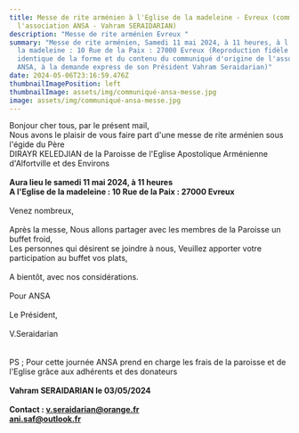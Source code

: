 ```yaml
---
title: Messe de rite arménien à l'Eglise de la madeleine - Evreux (communiqué de
  l'association ANSA - Vahram SERAIDARIAN)
description: "Messe de rite arménien Evreux "
summary: "Messe de rite arménien, Samedi 11 mai 2024, à 11 heures, à l'Eglise de
  la madeleine : 10 Rue de la Paix : 27000 Evreux (Reproduction fidèle et
  identique de la forme et du contenu du communiqué d'origine de l'association
  ANSA, à la demande express de son Président Vahram Seraidarian)"
date: 2024-05-06T23:16:59.476Z
thumbnailImagePosition: left
thumbnailImage: assets/img/communiqué-ansa-messe.jpg
image: assets/img/communiqué-ansa-messe.jpg
---
```

Bonjour cher tous, par le présent mail, \
Nous avons le plaisir de vous faire part d'une messe de rite arménien sous l'égide du Père \
DIRAYR KELEDJIAN de la Paroisse de l'Eglise Apostolique Arménienne d'Alfortville  et des Environs\
\
**Aura lieu le samedi 11 mai 2024, à 11 heures**\
**A l'Eglise de la madeleine : 10 Rue de la Paix : 27000 Evreux**\
\
Venez nombreux,\
\
Après la messe, Nous allons partager avec les membres de la Paroisse un buffet froid,\
Les personnes qui désirent se joindre à nous, Veuillez apporter votre participation au buffet vos plats,\
\
A bientôt, avec nos considérations.\
\
Pour ANSA \
\
Le Président,\
\
V.Seraidarian \
\
\
PS ; Pour cette journée ANSA prend en charge les frais de la paroisse et de l'Eglise grâce aux adhérents et des donateurs\
\
**Vahram SERAIDARIAN  le 03/05/2024**\
\
**Contact : v.seraidarian@orange.fr**   \
**ani.saf@outlook.fr**